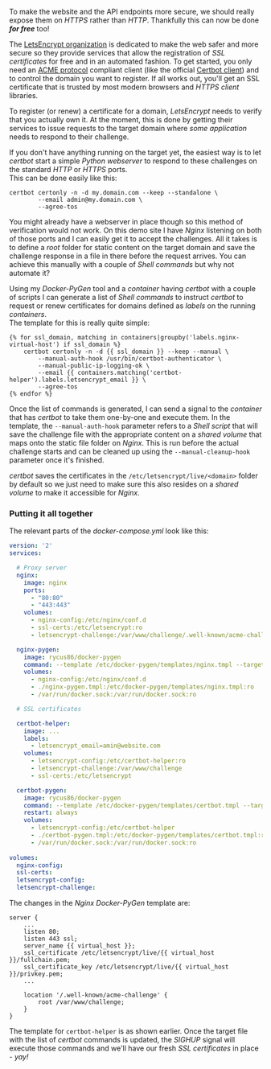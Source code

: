 To make the website and the API endpoints more secure, we should really expose them
on *HTTPS* rather than *HTTP*.
Thankfully this can now be done __*for free*__ too!

The [LetsEncrypt organization](https://letsencrypt.org) is dedicated to make the
web safer and more secure so they provide services that allow the registration of
*SSL certificates* for free and in an automated fashion.
To get started, you only need an [ACME protocol](https://ietf-wg-acme.github.io/acme/draft-ietf-acme-acme.html) 
compliant client (like the official [Certbot client](https://certbot.eff.org/)) 
and to control the domain you want to register.
If all works out, you'll get an SSL certificate that is trusted by most modern
browsers and *HTTPS client* libraries.

To register (or renew) a certificate for a domain, *LetsEncrypt* needs to verify
that you actually own it.
At the moment, this is done by getting their services to issue requests to the
target domain where *some application* needs to respond to their challenge.

If you don't have anything running on the target yet, the easiest way is to let
*certbot* start a simple *Python webserver* to respond to these challenges on
the standard *HTTP* or *HTTPS* ports.  
This can be done easily like this:

```shell
certbot certonly -n -d my.domain.com --keep --standalone \
        --email admin@my.domain.com \
        --agree-tos
```

You might already have a webserver in place though so this method of verification
would not work.
On this demo site I have *Nginx* listening on both of those ports and I can easily
get it to accept the challenges.
All it takes is to define a *root* folder for static content on the target domain
and save the challenge response in a file in there before the request arrives.
You can achieve this manually with a couple of *Shell commands* but why not automate it?

Using my *Docker-PyGen* tool and a *container* having *certbot* with a couple of scripts
I can generate a list of *Shell commands* to instruct *certbot* to request or renew
certificates for domains defined as *labels* on the running *containers*.  
The template for this is really quite simple:

```
{% for ssl_domain, matching in containers|groupby('labels.nginx-virtual-host') if ssl_domain %}
    certbot certonly -n -d {{ ssl_domain }} --keep --manual \
        --manual-auth-hook /usr/bin/certbot-authenticator \
        --manual-public-ip-logging-ok \
        --email {{ containers.matching('certbot-helper').labels.letsencrypt_email }} \
        --agree-tos
{% endfor %}
```

Once the list of commands is generated, I can send a signal to the *container* that
has *certbot* to take them one-by-one and execute them.
In the template, the `--manual-auth-hook` parameter refers to a *Shell script* that will
save the challenge file with the appropriate content on a *shared volume* that maps
onto the static file folder on *Nginx*.
This is run before the actual challenge starts and can be cleaned up using the
`--manual-cleanup-hook` parameter once it's finished.

*certbot* saves the certificates in the `/etc/letsencrypt/live/<domain>`
folder by default so we just need to make sure this also resides on a *shared volume*
to make it accessible for *Nginx*.

### Putting it all together

The relevant parts of the *docker-compose.yml* look like this:

```yaml
version: '2'
services:

  # Proxy server
  nginx:
    image: nginx
    ports:
      - "80:80"
      - "443:443"
    volumes:
      - nginx-config:/etc/nginx/conf.d
      - ssl-certs:/etc/letsencrypt:ro
      - letsencrypt-challenge:/var/www/challenge/.well-known/acme-challenge:ro

  nginx-pygen:
    image: rycus86/docker-pygen
    command: --template /etc/docker-pygen/templates/nginx.tmpl --target /etc/nginx/conf.d/default.conf --signal nginx HUP
    volumes:
      - nginx-config:/etc/nginx/conf.d
      - ./nginx-pygen.tmpl:/etc/docker-pygen/templates/nginx.tmpl:ro
      - /var/run/docker.sock:/var/run/docker.sock:ro

  # SSL certificates

  certbot-helper:
    image: ...
    labels:
      - letsencrypt_email=amin@website.com
    volumes:
      - letsencrypt-config:/etc/certbot-helper:ro
      - letsencrypt-challenge:/var/www/challenge
      - ssl-certs:/etc/letsencrypt

  certbot-pygen:
    image: rycus86/docker-pygen
    command: --template /etc/docker-pygen/templates/certbot.tmpl --target /etc/certbot-helper/updates.list --signal certbot-helper HUP
    restart: always
    volumes:
      - letsencrypt-config:/etc/certbot-helper
      - ./certbot-pygen.tmpl:/etc/docker-pygen/templates/certbot.tmpl:ro
      - /var/run/docker.sock:/var/run/docker.sock:ro
      
volumes:
  nginx-config:
  ssl-certs:
  letsencrypt-config:
  letsencrypt-challenge:
```

The changes in the *Nginx* *Docker-PyGen* template are:

```
server {
	...
	listen 80;
	listen 443 ssl;
	server_name {{ virtual_host }};
	ssl_certificate /etc/letsencrypt/live/{{ virtual_host }}/fullchain.pem;
	ssl_certificate_key /etc/letsencrypt/live/{{ virtual_host }}/privkey.pem;
	...
	
	location '/.well-known/acme-challenge' {
        root /var/www/challenge;
    }
}
```

The template for `certbot-helper` is as shown earlier.
Once the target file with the list of *certbot* commands is updated, the *SIGHUP* signal
will execute those commands and we'll have our fresh *SSL certificates* in place - *yay!*
